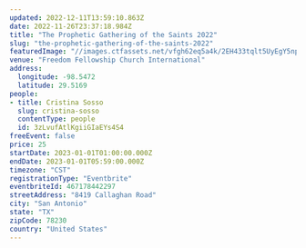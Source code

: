 ```yaml
---
updated: 2022-12-11T13:59:10.863Z
date: 2022-11-26T23:37:18.984Z
title: "The Prophetic Gathering of the Saints 2022"
slug: "the-prophetic-gathering-of-the-saints-2022"
featuredImage: "//images.ctfassets.net/vfgh62eq5a4k/2EH433tqlt5UyEgY5npIsW/4e02c0a17d840928da250f329cb96f6c/erwan-hesry-WPTHZkA-M4I-unsplash__1_.jpg"
venue: "Freedom Fellowship Church International"
address:
  longitude: -98.5472
  latitude: 29.5169
people:
- title: Cristina Sosso
  slug: cristina-sosso
  contentType: people
  id: 3zLvufAtlKgiiGIaEYs4S4
freeEvent: false
price: 25
startDate: 2023-01-01T01:00:00.000Z
endDate: 2023-01-01T05:59:00.000Z
timezone: "CST"
registrationType: "Eventbrite"
eventbriteId: 467178442297
streetAddress: "8419 Callaghan Road"
city: "San Antonio"
state: "TX"
zipCode: 78230
country: "United States"
---
```

